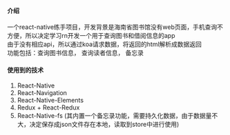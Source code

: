 #### 介绍

一个react-native练手项目，开发背景是海南省图书馆没有web页面，手机查询不方便，所以决定学习rn开发一个用于查询图书和借阅信息的app  
由于没有相应api，所以通过koa请求数据，将返回的html解析成数据返回  
功能包括：查询图书信息， 查询读者信息， 备忘录

#### 使用到的技术

1. React-Native
2. React-Navigation
3. React-Native-Elements
4. Redux + React-Redux
5. React-Native-fs (其内置一个备忘录功能，需要持久化数据，由于数据量不大，决定保存成json文件存在本地，读取到store中进行使用)
